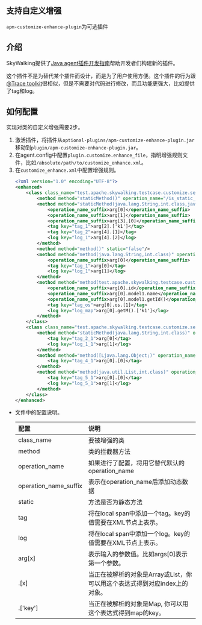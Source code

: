## 支持自定义增强
`apm-customize-enhance-plugin`为可选插件

## 介绍
SkyWalking提供了[Java agent插件开发指南](https://github.com/apache/skywalking/blob/master/docs/en/guides/Java-Plugin-Development-Guide.md)帮助开发者们构建新的插件。

这个插件不是为替代某个插件而设计，而是为了用户使用方便。这个插件的行为跟[@Trace toolkit](Application-toolkit-trace.md)很相似，但是不需要对代码进行修改，而且功能更强大，比如提供了tag和log。

## 如何配置
实现对类的自定义增强需要2步。

1. 激活插件，将插件从`optional-plugins/apm-customize-enhance-plugin.jar`移动到`plugin/apm-customize-enhance-plugin.jar`。
2. 在agent.config中配置`plugin.customize.enhance_file`，指明增强规则文件，比如`/absolute/path/to/customize_enhance.xml`。
3. 在`customize_enhance.xml`中配置增强规则。
	```xml
	<?xml version="1.0" encoding="UTF-8"?>
	<enhanced>
	    <class class_name="test.apache.skywalking.testcase.customize.service.TestService1">
	        <method method="staticMethod()" operation_name="/is_static_method" static="true"/>
	        <method method="staticMethod(java.lang.String,int.class,java.util.Map,java.util.List,[Ljava.lang.Object;)" operation_name="/is_static_method_args" static="true">
	            <operation_name_suffix>arg[0]</operation_name_suffix>
	            <operation_name_suffix>arg[1]</operation_name_suffix>
	            <operation_name_suffix>arg[3].[0]</operation_name_suffix>
	            <tag key="tag_1">arg[2].['k1']</tag>
	            <tag key="tag_2">arg[4].[1]</tag>
	            <log key="log_1">arg[4].[2]</log>
	        </method>
	        <method method="method()" static="false"/>
	        <method method="method(java.lang.String,int.class)" operation_name="/method_2" static="false">
	            <operation_name_suffix>arg[0]</operation_name_suffix>
	            <tag key="tag_1">arg[0]</tag>
	            <log key="log_1">arg[1]</log>
	        </method>
	        <method method="method(test.apache.skywalking.testcase.customize.model.Model0,java.lang.String,int.class)" operation_name="/method_3" static="false">
	            <operation_name_suffix>arg[0].id</operation_name_suffix>
	            <operation_name_suffix>arg[0].model1.name</operation_name_suffix>
	            <operation_name_suffix>arg[0].model1.getId()</operation_name_suffix>
	            <tag key="tag_os">arg[0].os.[1]</tag>
	            <log key="log_map">arg[0].getM().['k1']</log>
	        </method>
	    </class>
	    <class class_name="test.apache.skywalking.testcase.customize.service.TestService2">
	        <method method="staticMethod(java.lang.String,int.class)" operation_name="/is_2_static_method" static="true">
	            <tag key="tag_2_1">arg[0]</tag>
	            <log key="log_1_1">arg[1]</log>
	        </method>
	        <method method="method([Ljava.lang.Object;)" operation_name="/method_4" static="false">
	            <tag key="tag_4_1">arg[0].[0]</tag>
	        </method>
	        <method method="method(java.util.List,int.class)" operation_name="/method_5" static="false">
	            <tag key="tag_5_1">arg[0].[0]</tag>
	            <log key="log_5_1">arg[1]</log>
	        </method>
	    </class>
	</enhanced>
	```

- 文件中的配置说明。

	| 配置  | 说明 |
	|:----------------- |:---------------|
	| class_name | 要被增强的类 |
	| method | 类的拦截器方法 |
	| operation_name | 如果进行了配置，将用它替代默认的operation_name |
	| operation_name\_suffix | 表示在operation_name后添加动态数据 |
	| static | 方法是否为静态方法 |
	| tag | 将在local span中添加一个tag。key的值需要在XML节点上表示。|
	| log | 将在local span中添加一个log。key的值需要在XML节点上表示。|
	| arg[x]   | 表示输入的参数值。比如args[0]表示第一个参数。 |
	| .[x]     | 当正在被解析的对象是Array或List，你可以用这个表达式得到对应index上的对象。|
	| .['key'] | 当正在被解析的对象是Map, 你可以用这个表达式得到map的key。|

